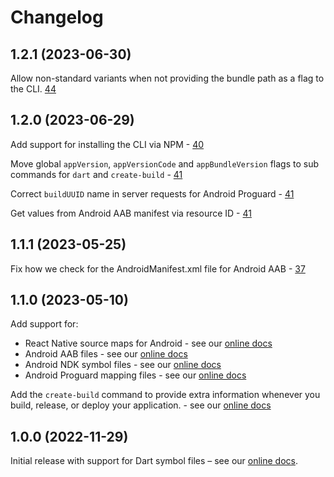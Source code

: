 # Changelog

## 1.2.1 (2023-06-30)

Allow non-standard variants when not providing the bundle path as a flag to the CLI. [44](https://github.com/bugsnag/bugsnag-cli/pull/44)

## 1.2.0 (2023-06-29)

Add support for installing the CLI via NPM - [40](https://github.com/bugsnag/bugsnag-cli/pull/40)

Move global `appVersion`, `appVersionCode` and `appBundleVersion` flags to sub commands for `dart` and `create-build` - [41](https://github.com/bugsnag/bugsnag-cli/pull/41)

Correct `buildUUID` name in server requests for Android Proguard - [41](https://github.com/bugsnag/bugsnag-cli/pull/41)

Get values from Android AAB manifest via resource ID - [41](https://github.com/bugsnag/bugsnag-cli/pull/41)

## 1.1.1 (2023-05-25)   

Fix how we check for the AndroidManifest.xml file for Android AAB - [37](https://github.com/bugsnag/bugsnag-cli/pull/37)

## 1.1.0 (2023-05-10)

Add support for:
- React Native source maps for Android - see our [online docs](https://docs.bugsnag.com/build-integrations/bugsnag-cli/upload-rn-android/)
- Android AAB files - see our [online docs](https://docs.bugsnag.com/build-integrations/bugsnag-cli/upload-android-aab/)
- Android NDK symbol files - see our [online docs](https://docs.bugsnag.com/build-integrations/bugsnag-cli/upload-android-ndk/)
- Android Proguard mapping files - see our [online docs](https://docs.bugsnag.com/build-integrations/bugsnag-cli/upload-android-proguard/)

Add the `create-build` command to provide extra information whenever you build, release, or deploy your application. - see our [online docs](https://docs.bugsnag.com/build-integrations/bugsnag-cli/create-build/)

## 1.0.0 (2022-11-29)

Initial release with support for Dart symbol files – see our [online docs](https://docs.bugsnag.com/build-integrations/bugsnag-cli/upload-dart/).
